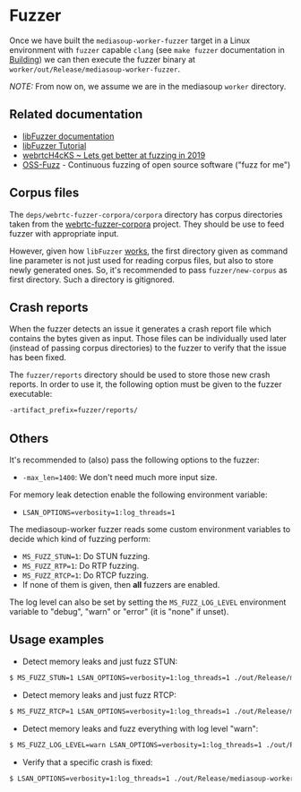# Fuzzer

Once we have built the `mediasoup-worker-fuzzer` target in a Linux environment with `fuzzer` capable `clang` (see `make fuzzer` documentation in [Building](Building.md)) we can then execute the fuzzer binary at `worker/out/Release/mediasoup-worker-fuzzer`.

*NOTE:* From now on, we assume we are in the mediasoup `worker` directory.


## Related documentation

* [libFuzzer documentation](http://llvm.org/docs/LibFuzzer.html)
* [libFuzzer Tutorial](https://github.com/google/fuzzer-test-suite/blob/master/tutorial/libFuzzerTutorial.md)
* [webrtcH4cKS ~ Lets get better at fuzzing in 2019](https://webrtchacks.com/lets-get-better-at-fuzzing-in-2019-heres-how/)
* [OSS-Fuzz](https://github.com/google/oss-fuzz) - Continuous fuzzing of open source software ("fuzz for me")


## Corpus files

The `deps/webrtc-fuzzer-corpora/corpora` directory has corpus directories taken from the [webrtc-fuzzer-corpora](https://github.com/RTC-Cartel/webrtc-fuzzer-corpora) project. They should be use to feed fuzzer with appropriate input.

However, given how `libFuzzer` [works](http://llvm.org/docs/LibFuzzer.html#options), the first directory given as command line parameter is not just used for reading corpus files, but also to store newly generated ones. So, it's recommended to pass `fuzzer/new-corpus` as first directory. Such a directory is gitignored.


## Crash reports

When the fuzzer detects an issue it generates a crash report file which contains the bytes given as input. Those files can be individually used later (instead of passing corpus directories) to the fuzzer to verify that the issue has been fixed.

The `fuzzer/reports` directory should be used to store those new crash reports. In order to use it, the following option must be given to the fuzzer executable:

```bash
-artifact_prefix=fuzzer/reports/
```

## Others

It's recommended to (also) pass the following options to the fuzzer:

* `-max_len=1400`: We don't need much more input size.

For memory leak detection enable the following environment variable:

* `LSAN_OPTIONS=verbosity=1:log_threads=1`

The mediasoup-worker fuzzer reads some custom environment variables to decide which kind of fuzzing perform:

* `MS_FUZZ_STUN=1`: Do STUN fuzzing.
* `MS_FUZZ_RTP=1`: Do RTP fuzzing.
* `MS_FUZZ_RTCP=1`: Do RTCP fuzzing.
* If none of them is given, then **all** fuzzers are enabled.

The log level can also be set by setting the `MS_FUZZ_LOG_LEVEL` environment variable to "debug", "warn" or "error" (it is "none" if unset).


## Usage examples

* Detect memory leaks and just fuzz STUN:

```bash
$ MS_FUZZ_STUN=1 LSAN_OPTIONS=verbosity=1:log_threads=1 ./out/Release/mediasoup-worker-fuzzer -artifact_prefix=fuzzer/reports/ -max_len=1400 fuzzer/new-corpus deps/webrtc-fuzzer-corpora/corpora/stun-corpus
```

* Detect memory leaks and just fuzz RTCP:

```bash
$ MS_FUZZ_RTCP=1 LSAN_OPTIONS=verbosity=1:log_threads=1 ./out/Release/mediasoup-worker-fuzzer -artifact_prefix=fuzzer/reports/ -max_len=1400 fuzzer/new-corpus deps/webrtc-fuzzer-corpora/corpora/rtcp-corpus
```

* Detect memory leaks and fuzz everything with log level "warn":

```bash
$ MS_FUZZ_LOG_LEVEL=warn LSAN_OPTIONS=verbosity=1:log_threads=1 ./out/Release/mediasoup-worker-fuzzer -artifact_prefix=fuzzer/reports/ -max_len=1400 fuzzer/new-corpus deps/webrtc-fuzzer-corpora/corpora/stun-corpus deps/webrtc-fuzzer-corpora/corpora/rtcp-corpus deps/webrtc-fuzzer-corpora/corpora/rtp-corpus
```

* Verify that a specific crash is fixed:

```bash
$ LSAN_OPTIONS=verbosity=1:log_threads=1 ./out/Release/mediasoup-worker-fuzzer fuzzer/reports/crash-f39771f7a03c0e7e539d4e52f48f7adad8976404
```
